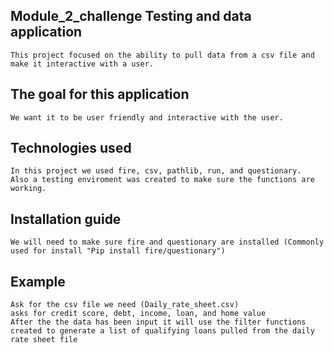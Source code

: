 ## Module_2_challenge Testing and data application 

    This project focused on the ability to pull data from a csv file and make it interactive with a user.

## The goal for this application 
    We want it to be user friendly and interactive with the user.

## Technologies used

    In this project we used fire, csv, pathlib, run, and questionary.
    Also a testing enviroment was created to make sure the functions are working.

## Installation guide
    We will need to make sure fire and questionary are installed (Commonly used for install "Pip install fire/questionary")

## Example 

    Ask for the csv file we need (Daily_rate_sheet.csv)
    asks for credit score, debt, income, loan, and home value
    After the the data has been input it will use the filter functions created to generate a list of qualifying loans pulled from the daily rate sheet file